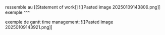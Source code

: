 ressemble au [[Statement of work]]
![[Pasted image 20250109143809.png]]
exemple ^^^

exemple de gantt time management:
![[Pasted image 20250109143921.png]]